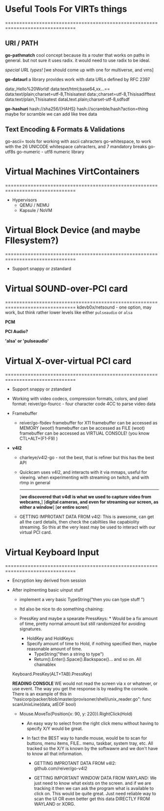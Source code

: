 # Useful Tools For VIRTs things
===============================================================================
## URI / PATH

**go-pathmatch** cool concept because its a router that works on
  paths in general. but not sure it uses radix. it would need
  to use radix to be ideal.

_special URL types!_ [we should come up with one for multiverse, and vms]

**go-dataurl** a library provides work with data URLs defined by
  RFC 2397
  
  data:,Hello%20World!
  data:text/html;base64,xx...==
  data:text/plain;charset=utf-8,Thisisatest
  data:;charset=utf-8,Thisisadifftest
  data:text/plain,Thisisatest
  dataLtext.plain;charset-utf-8,sdfsdf

**go-hashuri**
  hash://sha256/{HAHS}
  hash://scramble/hash?action=thing
    maybe for scramble we can add like tree data 


## Text Encoding & Formats & Validations
go-ascii= tools for working with ascii cahracters
go-whitespace, to work with the 26 UNICODE whitespace cahracters, and 7 mandatory breaks
go-utf8s
go-numeric - utf8 numeric library 





#
# Virtual Machines VirtContainers
===============================================================================
 * Hypervisors
   * QEMU / NEMU
   * Kapsule / NoVM






#
# Virtual Block Device (and maybe FIlesystem?)
===============================================================================

  * Support snappy or zstandard

# Virtual SOUND-over-PCI card
===============================================================================
  kdevb0x/netsound - one option, may work, but think rather lower levels like
  either `pulseaudio` or `alsa`

**PCM**

**PCI Audio?**

**'alsa' or 'pulseaudio'**


# Virtual X-over-virtual PCI card
===============================================================================

  * Support snappy or zstandard

  * Working with video codecs, compression formats, colors, and pixel format:
    reiver/go-fourcc - four character code 4CC to parse video data

  * Framebuffer
    * reiver/go-fbdev
	framebuffer for X11
	framebuffer can be accessed as MEMORY (woot!)
	framebuffer can be accessed as FILE (woot)
	framebuffer can be accessed as VIRTUAL CONSOLE! (you know CTL+ALT+(F1-F9) )
      
  * **v4l2** 
    * charleye/v4l2-go - not the best, that is refiner but this has the best
      API

    * Quickcam uses v4l2, and interacts with it via mmaps, useful for viewing. 
      when experimenting with streaming on twitch, and with rtmp in general

      ___________________________________________________________________________
      [__we discovered that v4dl is what we used to capture video from webcams,__]
      [__digital cameras, and even for streaming our screen, as either a window__]
      [__or entire scren__]

    * GETTING IMPROTANT DATA FROM v4l2:
      This is awesome, can get all the card details, then check the cabiltiies
      like capabiolity streaming. So this at the very least may be used to
      interact with our virtual PCI card.


# Virtual Keyboard Input
===============================================================================
 * Encryption key derived from session


 * After inplmenting basic uinput stuff
   * implement a very basic TypeString("then you can type stuff <enter>")

   * Itd also be nice to do something chaining:
	* PressKey and maybe a spearate PressKeys:
            * Would be a fix amount of time, pretty normal amount but still
              randomized for avoiding signatures. 
        * HoldKey and HoldKeys: 
	  * Specify amount of time to Hold, if nothing specified then, maybe
            reasonable amount of time.
        * TypeString("then a string to type")
        * Return().Enter().Space().Backspace()... and so on. All chainablex
            
     Keyboard.PresKey(ALT+TAB).PressKey)

     **READING CONSOLE**
     WE would not read the screen via x or whatever, or use event. The way
     you get the response is by reading the console. 
     There is an example of this in "hasicorp/packer/blob/master/provisoner/shell/unix_reader.go": func scanUnixLine(data, atEOF bool) 
  


   * Mouse.MoveTo(Position{x: 90, y: 220}).RightClick(Hold)
     * An easy way to select from the right click menu without having to
       specify X/Y would be great. 

     * In fact the BEST way to handle mouse, would be to scan for buttons, menu
       items, FILE.. menu, taskbar, system tray, etc. All tracked so the X/Y
       is known by the softwawre and we don't have to know all that information.
   
       * GETTING IMPROTANT DATA FROM v4l2:
       github.com/reiver/go-v4l2

 
       * GETTING IMPORTANT WINDOW DATA FROM WAYLAND:
       We just need to know what exists on the screen. and if we are tracking it       then we can ask the program what is available to click on. This would
       be quite great. Just need reliable way to scan the UI OR even better
       get this data DIRECTLY FROM WAYLAND or XORG. 
      

